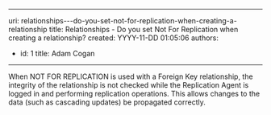 

---
uri: relationships---do-you-set-not-for-replication-when-creating-a-relationship
title: Relationships - Do you set Not For Replication when creating a relationship?
created: YYYY-11-DD 01:05:06
authors:
  - id: 1
    title: Adam Cogan
---




<span class='intro'> When NOT FOR REPLICATION is used with a Foreign Key relationship, the integrity of the relationship is not checked while the Replication Agent is logged in and performing replication operations. This allows changes to the data (such as cascading updates) be propagated correctly.<br> </span>




